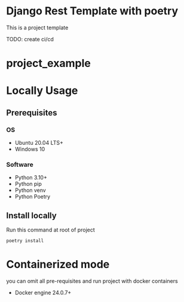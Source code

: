 # Django Rest Template with poetry

This is a project template

TODO: create ci/cd

# project_example

# Locally Usage
## Prerequisites
### OS
- Ubuntu 20.04 LTS+
- Windows 10

### Software
- Python 3.10+
- Python pip
- Python venv
- Python Poetry

## Install locally

Run this command at root of project
```shell
poetry install
```

# Containerized mode
you can omit all pre-requisites and run project with docker containers
- Docker engine 24.0.7+
